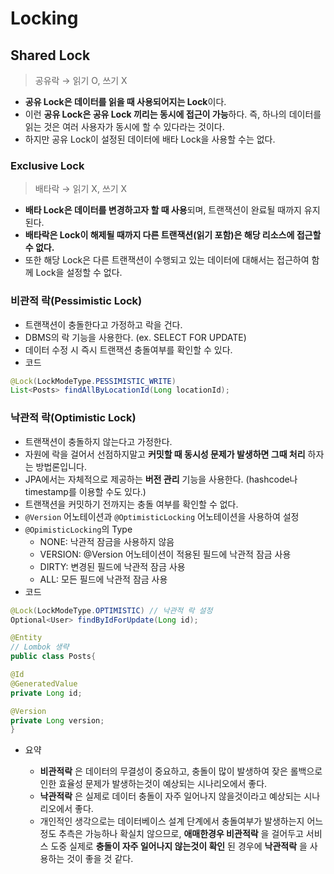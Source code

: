 
# Locking

## Shared Lock
> 공유락 → 읽기 O, 쓰기 X

- **공유 Lock은 데이터를 읽을 때 사용되어지는 Lock**이다.
- 이런 **공유 Lock은 공유 Lock 끼리는 동시에 접근이 가능**하다. 즉, 하나의 데이터를 읽는 것은 여러 사용자가 동시에 할 수 있다라는 것이다. 
- 하지만 공유 Lock이 설정된 데이터에 배타 Lock을 사용할 수는 없다.


### Exclusive Lock
> 배타락 → 읽기 X, 쓰기 X

- **배타 Lock은 데이터를 변경하고자 할 때 사용**되며, 트랜잭션이 완료될 때까지 유지된다. 
- **배타락은 Lock이 해제될 때까지 다른 트랜잭션(읽기 포함)은 해당 리소스에 접근할 수 없다.** 
- 또한 해당 Lock은 다른 트랜잭션이 수행되고 있는 데이터에 대해서는 접근하여 함께 Lock을 설정할 수 없다.    




### **비관적 락(Pessimistic Lock)**

- 트랜잭션이 충돌한다고 가정하고 락을 건다.
- DBMS의 락 기능을 사용한다. (ex. SELECT FOR UPDATE)
- 데이터 수정 시 즉시 트랜잭션 충돌여부를 확인할 수 있다.
- 코드
```java
@Lock(LockModeType.PESSIMISTIC_WRITE)
List<Posts> findAllByLocationId(Long locationId);
```


### **낙관적 락(Optimistic Lock)**

-   트랜잭션이 충돌하지 않는다고 가정한다.
-   자원에 락을 걸어서 선점하지말고 **커밋할 때 동시성 문제가 발생하면 그때 처리** 하자는 방법론입니다.
-   JPA에서는 자체적으로 제공하는 **버전 관리** 기능을 사용한다. (hashcode나 timestamp를 이용할 수도 있다.)
-   트랜잭션을 커밋하기 전까지는 충돌 여부를 확인할 수 없다.
-  `@Version` 어노테이션과 `@OptimisticLocking` 어노테이션을 사용하여 설정
-   `@OpimisticLocking`의 Type
	-   NONE: 낙관적 잠금을 사용하지 않음
	-   VERSION: @Version 어노테이션이 적용된 필드에 낙관적 잠금 사용
	-   DIRTY: 변경된 필드에 낙관적 잠금 사용
	-   ALL: 모든 필드에 낙관적 잠금 사용
-   코드

```java
@Lock(LockModeType.OPTIMISTIC) // 낙관적 락 설정
Optional<User> findByIdForUpdate(Long id);
```

```java
@Entity
// Lombok 생략
public class Posts{

@Id
@GeneratedValue
private Long id;

@Version
private Long version;
}
```
        
-   요약
    
    -   **비관적락** 은 데이터의 무결성이 중요하고, 충돌이 많이 발생하여 잦은 롤백으로 인한 효율성 문제가 발생하는것이 예상되는 시나리오에서 좋다.
    -   **낙관적락** 은 실제로 데이터 충돌이 자주 일어나지 않을것이라고 예상되는 시나리오에서 좋다.
    -   개인적인 생각으로는 데이터베이스 설계 단계에서 충돌여부가 발생하는지 어느정도 추측은 가능하나 확실치 않으므로, **애매한경우 비관적락** 을 걸어두고 서비스 도중 실제로 **충돌이 자주 일어나지 않는것이 확인** 된 경우에 **낙관적락** 을 사용하는 것이 좋을 것 같다.